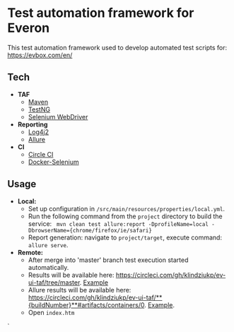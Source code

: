 # Test automation framework for Everon 

This test automation framework used to develop automated test scripts for: https://evbox.com/en/ 
## Tech
* **TAF**
    * [Maven](https://maven.apache.org/)
    * [TestNG](https://testng.org/doc/)
    * [Selenium WebDriver](https://selenium.dev/projects/)
* **Reporting**
    * [Log4j2](https://logging.apache.org/log4j/2.x/)
    * [Allure](https://docs.qameta.io/allure/)
* **CI**
    * [Circle CI](https://circleci.com/)
    * [Docker-Selenium](https://github.com/SeleniumHQ/docker-selenium)
## Usage
* **Local:**
    * Set up configuration in `/src/main/resources/properties/local.yml`.
    * Run the following command from the `project` directory to build the service:
` mvn clean test allure:report -DprofileName=local -DbrowserName={chrome/firefox/ie/safari}`
    * Report generation: navigate to `project/target`, execute command:
`allure serve`.
* **Remote:**
    * After merge into 'master' branch test execution started automatically.
    * Results will be available here: https://circleci.com/gh/klindziukp/ev-ui-taf/tree/master.  [Example](https://circleci.com/gh/klindziukp/ev-ui-taf/3)
    * Allure results will be available here: https://circleci.com/gh/klindziukp/ev-ui-taf/**{buildNumber}**#artifacts/containers/0.  [Example](https://circleci.com/gh/klindziukp/ev-ui-taf/3#artifacts/containers/0).
    * Open `index.htm`

`